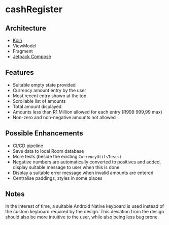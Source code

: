 # cashRegister

## Architecture
* [Koin](https://github.com/InsertKoinIO/koin)
* ViewModel
* Fragment
* [Jetpack Compose](https://developer.android.com/develop/ui/compose)

## Features
* Suitable empty state provided
* Currency amount entry by the user
* Most recent entry shown at the top
* Scrollable list of amounts
* Total amount displayed
* Amounts less than R1 Million allowed for each entry (R999 999,99 max)
* Non-zero and non-negative amounts not allowed

## Possible Enhancements
* CI/CD pipeline
* Save data to local Room database
* More tests (beside the existing `CurrencyUtilsTests`)
* Negative numbers are automatically converted to positives and added, display suitable message to user when this is done
* Display a suitable error message when invalid amounts are entered
* Centralise paddings, styles in some places

## Notes
In the interest of time, a suitable Android Native keyboard is used instead of the custom keyboard required by the design. This deviation from the design should also be more intuitive to the user, while also being less bug prone.
